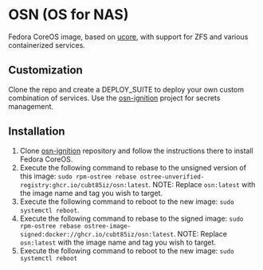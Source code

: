 # OSN (OS for NAS)

Fedora CoreOS image, based on [ucore](https://github.com/ublue-os/ucore.git), with support for ZFS and various containerized services.

## Customization

Clone the repo and create a DEPLOY_SUITE to deploy your own custom combination of services. Use the [osn-ignition](https://github.com/cubt85iz/osn-ignition.git) project for secrets management.

## Installation

1. Clone [osn-ignition](https://github.com/cubt85iz/osn-ignition.git) repository and follow the instructions there to install Fedora CoreOS.
1. Execute the following command to rebase to the unsigned version of this image: `sudo rpm-ostree rebase ostree-unverified-registry:ghcr.io/cubt85iz/osn:latest`. NOTE: Replace `osn:latest` with the image name and tag you wish to target.
1. Execute the following command to reboot to the new image: `sudo systemctl reboot`.
1. Execute the following command to rebase to the signed image: `sudo rpm-ostree rebase ostree-image-signed:docker://ghcr.io/cubt85iz/osn:latest`. NOTE: Replace `osn:latest` with the image name and tag you wish to target.
1. Execute the following command to reboot to the new image: `sudo systemctl reboot`
